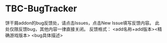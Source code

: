 # TBC-BugTracker
饼干屑addon的bug反馈处，请点击Issues，点击New Issue填写反馈内容。
此处仅限反馈bug，其他内容一律直接关闭。
反馈格式：
<add名称+add版本><精确游戏版本>
<bug具体描述>
